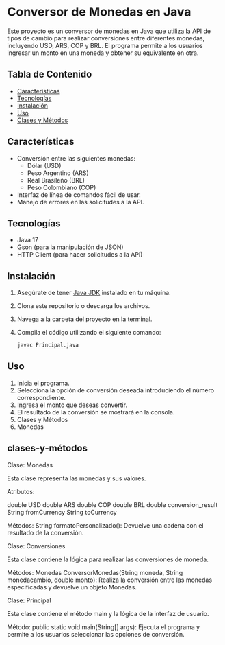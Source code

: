# Conversor de Monedas en Java

Este proyecto es un conversor de monedas en Java que utiliza la API de tipos de cambio para realizar conversiones entre diferentes monedas, incluyendo USD, ARS, COP y BRL. El programa permite a los usuarios ingresar un monto en una moneda y obtener su equivalente en otra.

## Tabla de Contenido

- [Características](#características)
- [Tecnologías](#tecnologías)
- [Instalación](#instalación)
- [Uso](#uso)
- [Clases y Métodos](#clases-y-métodos)

## Características

- Conversión entre las siguientes monedas:
  - Dólar (USD)
  - Peso Argentino (ARS)
  - Real Brasileño (BRL)
  - Peso Colombiano (COP)
- Interfaz de línea de comandos fácil de usar.
- Manejo de errores en las solicitudes a la API.

## Tecnologías

- Java 17
- Gson (para la manipulación de JSON)
- HTTP Client (para hacer solicitudes a la API)

## Instalación

1. Asegúrate de tener [Java JDK](https://www.oracle.com/java/technologies/javase-jdk11-downloads.html) instalado en tu máquina.
2. Clona este repositorio o descarga los archivos.
3. Navega a la carpeta del proyecto en la terminal.
4. Compila el código utilizando el siguiente comando:

   ```bash
   javac Principal.java

##  Uso
1. Inicia el programa.
2. Selecciona la opción de conversión deseada introduciendo el número correspondiente.
3. Ingresa el monto que deseas convertir.
4. El resultado de la conversión se mostrará en la consola.
5. Clases y Métodos
6. Monedas

## clases-y-métodos
Clase: Monedas

Esta clase representa las monedas y sus valores.

Atributos:

double USD
double ARS
double COP
double BRL
double conversion_result
String fromCurrency
String toCurrency

Métodos:
    String formatoPersonalizado(): Devuelve una cadena con el resultado de la conversión.
    
Clase: Conversiones

Esta clase contiene la lógica para realizar las conversiones de moneda.

Métodos:
  Monedas ConversorMonedas(String moneda, String monedacambio, double monto): Realiza la conversión entre las monedas especificadas y devuelve un objeto Monedas.

Clase: Principal

Esta clase contiene el método main y la lógica de la interfaz de usuario.

Método:
public static void main(String[] args): Ejecuta el programa y permite a los usuarios seleccionar las opciones de conversión.
